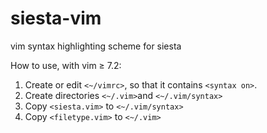 # siesta-vim
vim syntax highlighting scheme for siesta

How to use, with vim &#8805; 7.2: 

1. Create or edit `<~/vimrc>`, so that it contains `<syntax on>`. 
2. Create directories `<~/.vim>`and `<~/.vim/syntax>`
3. Copy `<siesta.vim>` to `<~/.vim/syntax>`
4. Copy `<filetype.vim>` to `<~/.vim>`
